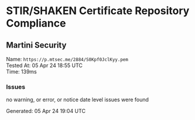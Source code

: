 # STIR/SHAKEN Certificate Repository Compliance

## Martini Security

Name: `https://p.mtsec.me/2884/S0Kpf0JclKyy.pem`\
Tested At: 05 Apr 24 18:55 UTC\
Time: 139ms

### Issues

no warning, or error, or notice date level issues were found

Generated: 05 Apr 24 19:04 UTC